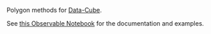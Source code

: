 Polygon methods for [Data-Cube](https://github.com/gjmcn/data-cube).

See [this Observable Notebook](https://beta.observablehq.com/@gjmcn/data-cube-polygons-and-hullst) for the documentation and examples.